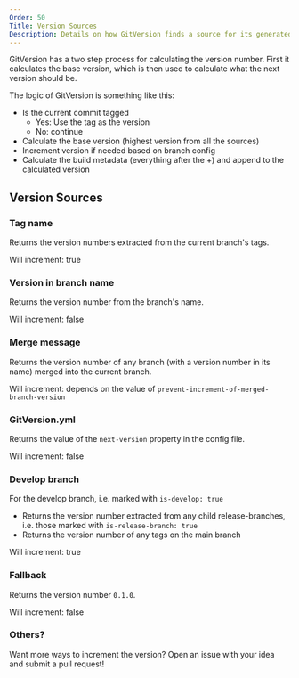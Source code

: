 ```yaml
---
Order: 50
Title: Version Sources
Description: Details on how GitVersion finds a source for its generated version number
---
```


GitVersion has a two step process for calculating the version number. First it
calculates the base version, which is then used to calculate what the next
version should be.

The logic of GitVersion is something like this:

*   Is the current commit tagged
    *   Yes: Use the tag as the version
    *   No: continue
*   Calculate the base version (highest version from all the sources)
*   Increment version if needed based on branch config
*   Calculate the build metadata (everything after the +) and append to the
    calculated version

## Version Sources

### Tag name

Returns the version numbers extracted from the current branch's tags.

Will increment: true

### Version in branch name

Returns the version number from the branch's name.

Will increment: false

### Merge message

Returns the version number of any branch (with a version number in its name)
merged into the current branch.

Will increment: depends on the value of `prevent-increment-of-merged-branch-version`

### GitVersion.yml

Returns the value of the `next-version` property in the config file.

Will increment: false

### Develop branch

For the develop branch, i.e. marked with `is-develop: true`

*   Returns the version number extracted from any child release-branches, i.e.
    those marked with `is-release-branch: true`
*   Returns the version number of any tags on the main branch

Will increment: true

### Fallback

Returns the version number `0.1.0`.

Will increment: false

### Others?

Want more ways to increment the version? Open an issue with your idea and submit
a pull request!
